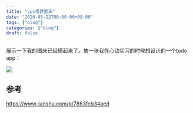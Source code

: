 ```yaml
---
title: "vps搭建图床"
date: "2020-05-22T00:00:00+08:00"
tags: ["blog"]
categories: ["blog"]
draft: false
---
```


展示一下我的图床已经搭起来了。放一张我在心动实习的时候想设计的一个todo app：

![](http://89.33.194.100:8888/images/2020/05/22/image3ae37bde2926cf85.png)

## 参考

https://www.jianshu.com/p/7863fcb34aed